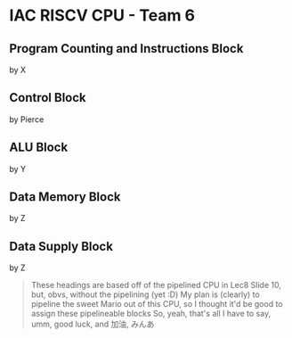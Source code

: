 # IAC RISCV CPU - Team 6

## Program Counting and Instructions Block
by X

## Control Block
by Pierce

## ALU Block
by Y

## Data Memory Block
by Z

## Data Supply Block
by Z

>These headings are based off of the pipelined CPU in Lec8 Slide 10, but, obvs, without the pipelining (yet :D)
>My plan is (clearly) to pipeline the sweet Mario out of this CPU, so I thought it'd be good to assign these pipelineable blocks
>So, yeah, that's all I have to say, umm, good luck, and 加油, みんあ
